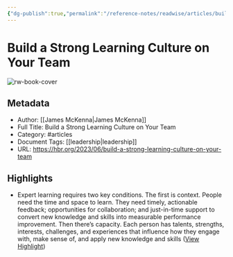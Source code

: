 ```yaml
---
{"dg-publish":true,"permalink":"/reference-notes/readwise/articles/build-a-strong-learning-culture-on-your-team/"}
---
```


# Build a Strong Learning Culture on Your Team

![rw-book-cover](https://hbr.org/favicon.ico)

## Metadata
- Author: [[James McKenna\|James McKenna]]
- Full Title: Build a Strong Learning Culture on Your Team
- Category: #articles
- Document Tags: [[leadership\|leadership]] 
- URL: https://hbr.org/2023/06/build-a-strong-learning-culture-on-your-team

## Highlights
- Expert learning requires two key conditions. The first is context. People need the time and space to learn. They need timely, actionable feedback; opportunities for collaboration; and just-in-time support to convert new knowledge and skills into measurable performance improvement. Then there’s capacity. Each person has talents, strengths, interests, challenges, and experiences that influence how they engage with, make sense of, and apply new knowledge and skills ([View Highlight](https://read.readwise.io/read/01h5862c904e0v5k2t80mdk67j))
